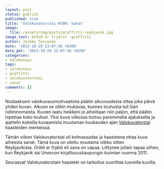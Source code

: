 ```yaml
---
layout: post
status: publish
published: true
title: 'Valokuvatorstai #300: Sanat'
image:
  file: /assets/img/posts/graffitti-reykjavik.jpg
image_text: Orðið er frjálst -graffitti
author: Jarkko Tervonen
date: '2013-10-29 23:07:36 +0200'
date_gmt: '2013-10-29 21:07:36 +0200'
categories:
- Valokuvaus
tags:
- valokuvaus
- graffitti
- valokuvatorstai
- sanat
comments: []
---
```

Nostaakseni valokuvausmotivaatiota päätin alkuvuodesta ottaa joka päivä yhden kuvan. Alkuun se olikin mukavaa, kunnes touhusta tuli liian rutiininomaista. Kuvien laatu heikkeni jo aiheiltaan niin paljon, että päätin lopettaa koko touhun. Yksi kuva viikossa tuntuu paremmalta ajatukselta ja ajattelin kokeilla kuvaamista muutaman kuukauden ajan [Valokuvatorstai](http://valokuvainspis.blogspot.fi/) haasteiden merkeissä.

Tämän viikon Valokuvatorstai oli kolmassadas ja haasteena ottaa kuva aiheesta sanat. Tämä kuva on otettu muutama viikko sitten Reykjavikista. Orðið er frjálst eli sana on vapaa. Liittynee jollain tapaa siihen, kun Reykjavik sai Unescon kirjallisuuskaupungin kunnian vuonna 2011.

Seuraavat Valokuvatorstain haasteet on tarkoitus suorittaa tuoreilla kuvilla.
